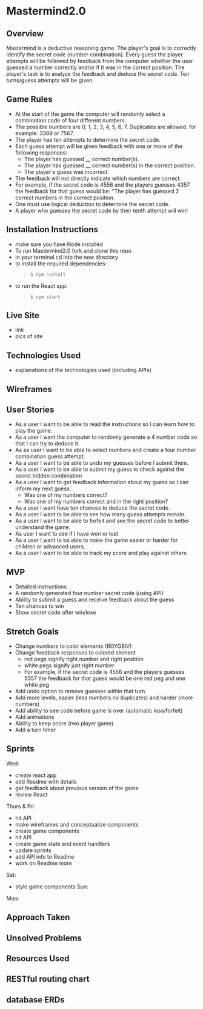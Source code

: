 # Mastermind2.0

## Overview
Mastermind is a deductive reasoning game. The player's goal is to correctly identify the secret code (number combination). Every guess the player attempts will be followed by feedback from the computer whether the user guessed a number correctly and/or if it was in the correct position. The player's task is to analyze the feedback and deduce the secret code. Ten turns/guess attempts will be given.  
## Game Rules
* At the start of the game the computer will randomly select a combination code of four different numbers. 
* The possible numbers are 0, 1, 2, 3, 4, 5, 6, 7. Duplicates are allowed, for example: 3389 or 7567.
* The player has ten attempts to determine the secret code.
* Each guess attempt will be given feedback with one or more of the following responses: 
    * The player has guessed __  correct number(s). 
    * The player has guessed __ correct number(s) in the correct position. 
    * The player's guess was incorrect. 
* The feedback will not directly indicate which numbers are correct.
* For example, if the secret code is 4556 and the players guesses 4357 the feedback for that guess would be: "The player has guessed 2 correct numbers in the correct position. 
* One must use logical deduction to determine the secret code. 
* A player who guesses the secret code by their tenth attempt will win!

## Installation Instructions
* make sure you have Node installed 
* To run Mastermind2.0 fork and clone this repo 
* in your terminal cd into the new directory
* to install the required dependencies:  
    >`$ npm install` 
* to run the React app: 
    >`$ npm start` 

## Live Site
* link
* pics of site 

## Technologies Used
* explanations of the technologies used (including APIs)
## Wireframes
## User Stories
* As a user I want to be able to read the instructions so I can learn how to play the game.
* As a user I want the computer to randomly generate a 4 number code so that I can try to deduce it.
* As as user I want to be able to select numbers and create a four number combination guess attempt.
* As a user I want to be able to undo my guesses before I submit them.
* As a user I want to be able to submit my guess to check against the secret hidden combination 
* As a user I want to get feedback information about my guess so I can inform my next guess. 
    * Was one of my numbers correct? 
    * Was one of my numbers correct and in the right position? 
* As a user I want have ten chances to deduce the secret code.
* As a user I want to be able to see how many guess attempts remain.
* As a user I want to be able to forfeit and see the secret code to better understand the game.
* As user I want to see if I have won or lost
* As a user I want to be able to make the game easier or harder for children or advanced users. 
* As a user I want to be able to track my score and play against others

## MVP
* Detailed instructions 
* A randomly generated four number secret code (using API)
* Ability to submit a guess and receive feedback about the guess 
* Ten chances to win
* Show secret code after win/lose 
## Stretch Goals
- Change numbers to color elements (ROYGBIV)
- Change feedback responses to colored element 
    * red pegs signify right number and right position
    * white pegs signify just right number 
    * For example, if the secret code is 4556 and the players guesses 5357 the feedback for that guess would be one red peg and one white peg
- Add undo option to remove guesses within that turn
- Add more levels, easier (less numbers no duplicates) and harder (more numbers)
- Add ability to see code before game is over (automatic loss/forfeit)
- Add animations
- Ability to keep score (two player game) 
- Add a turn timer


## Sprints
Wed: 
* create react app 
* add Readme with details
* get feedback about previous version of the game 
* review React

Thurs & Fri: 
* hit API
* make wireframes and conceptualize components 
* create game components 
* hit API
* create game state and event handlers 
* update sprints 
* add API info to Readme
* work on Readme more 

Sat: 
* style game components
Sun: 

Mon:

## Approach Taken

## Unsolved Problems
## Resources Used


## RESTful routing chart 
## database ERDs


